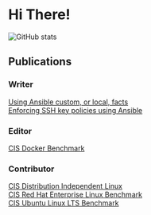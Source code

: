 # Hi There!

![GitHub stats](https://github-readme-stats.vercel.app/api?username=konstruktoid&show_icons=true)

## Publications

### Writer

[Using Ansible custom, or local, facts](https://medium.com/@konstruktoid/using-ansible-custom-or-local-facts-95f3a8510fae)\
[Enforcing SSH key policies using Ansible](https://medium.com/@konstruktoid/enforcing-ssh-key-policies-using-ansible-dedcdea5d46e)

### Editor

[CIS Docker Benchmark](https://www.cisecurity.org/benchmark/docker/)

### Contributor

[CIS Distribution Independent Linux](https://www.cisecurity.org/benchmark/distribution_independent_linux/)\
[CIS Red Hat Enterprise Linux Benchmark](https://www.cisecurity.org/benchmark/red_hat_linux/)\
[CIS Ubuntu Linux LTS Benchmark](https://www.cisecurity.org/benchmark/ubuntu_linux/)
